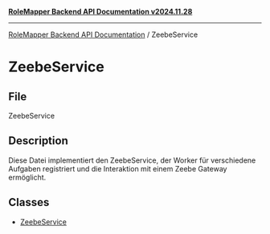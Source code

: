 [**RoleMapper Backend API Documentation v2024.11.28**](../README.md)

***

[RoleMapper Backend API Documentation](../modules.md) / ZeebeService

# ZeebeService

## File

ZeebeService

## Description

Diese Datei implementiert den ZeebeService, der Worker für verschiedene Aufgaben registriert und die Interaktion mit einem Zeebe Gateway ermöglicht.

## Classes

- [ZeebeService](classes/ZeebeService.md)
